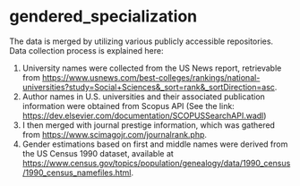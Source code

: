 # gendered_specialization

The data is merged by utilizing various publicly accessible repositories.
Data collection process is explained here:
1) University names were collected from the US News report, retrievable from https://www.usnews.com/best-colleges/rankings/national-universities?study=Social+Sciences&_sort=rank&_sortDirection=asc.
2) Author names in U.S. universities and their associated publication information were obtained from Scopus API (See the link: https://dev.elsevier.com/documentation/SCOPUSSearchAPI.wadl)
3) I then merged with journal prestige information, which was gathered from https://www.scimagojr.com/journalrank.php.
4) Gender estimations based on first and middle names were derived from the US Census 1990 dataset, available at https://www.census.gov/topics/population/genealogy/data/1990_census/1990_census_namefiles.html.

